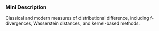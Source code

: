 ### Mini Description

Classical and modern measures of distributional difference, including f-divergences, Wasserstein distances, and kernel-based methods.

